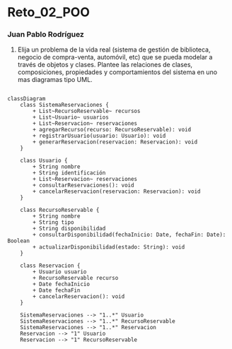 # Reto_02_POO
### Juan Pablo Rodríguez 

1. Elija un problema de la vida real (sistema de gestión de biblioteca, negocio de compra-venta, automóvil, etc) que se pueda modelar a través de objetos y clases. Plantee las relaciones de clases, composiciones, propiedades y comportamientos del sistema en uno mas diagramas tipo UML.


```mermaid

classDiagram
    class SistemaReservaciones {
        + List~RecursoReservable~ recursos
        + List~Usuario~ usuarios
        + List~Reservacion~ reservaciones
        + agregarRecurso(recurso: RecursoReservable): void
        + registrarUsuario(usuario: Usuario): void
        + generarReservacion(reservacion: Reservacion): void
    }

    class Usuario {
        + String nombre
        + String identificación
        + List~Reservacion~ reservaciones
        + consultarReservaciones(): void
        + cancelarReservacion(reservacion: Reservacion): void
    }

    class RecursoReservable {
        + String nombre
        + String tipo
        + String disponibilidad
        + consultarDisponibilidad(fechaInicio: Date, fechaFin: Date): Boolean
        + actualizarDisponibilidad(estado: String): void
    }

    class Reservacion {
        + Usuario usuario
        + RecursoReservable recurso
        + Date fechaInicio
        + Date fechaFin
        + cancelarReservacion(): void
    }

    SistemaReservaciones --> "1..*" Usuario
    SistemaReservaciones --> "1..*" RecursoReservable
    SistemaReservaciones --> "1..*" Reservacion
    Reservacion --> "1" Usuario
    Reservacion --> "1" RecursoReservable

```
